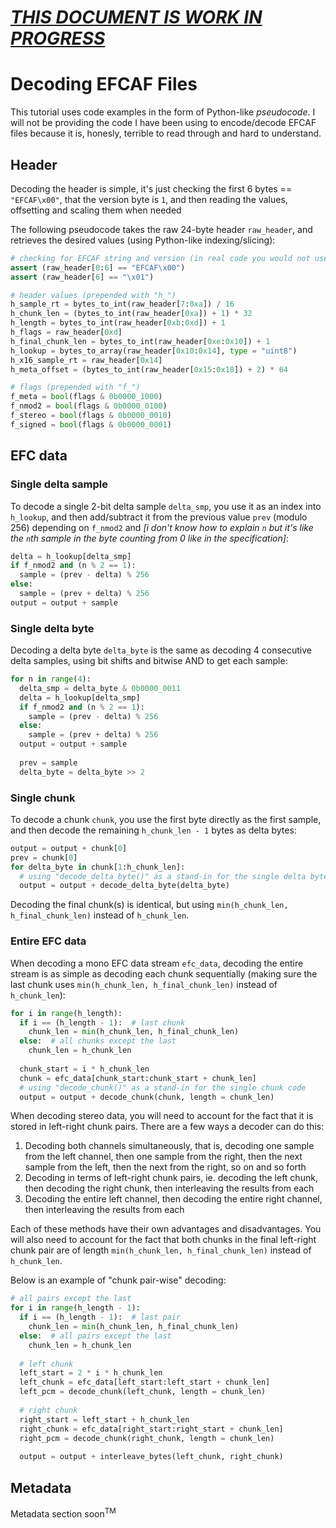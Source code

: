 # <ins>*THIS DOCUMENT IS WORK IN PROGRESS*</ins>

# Decoding EFCAF Files
This tutorial uses code examples in the form of Python-like *pseudocode*. I will not be providing the code I have been using to encode/decode EFCAF files because it is, honesly, terrible to read through and hard to understand.
## Header
Decoding the header is simple, it's just checking the first 6 bytes == `"EFCAF\x00"`, that the version byte is `1`, and then reading the values, offsetting and scaling them when needed

The following pseudocode takes the raw 24-byte header `raw_header`, and retrieves the desired values (using Python-like indexing/slicing):
```py
# checking for EFCAF string and version (in real code you would not use assert statements, this is just an example)
assert (raw_header[0:6] == "EFCAF\x00")
assert (raw_header[6] == "\x01")

# header values (prepended with "h_")
h_sample_rt = bytes_to_int(raw_header[7:0xa]) / 16
h_chunk_len = (bytes_to_int(raw_header[0xa]) + 1) * 32
h_length = bytes_to_int(raw_header[0xb:0xd]) + 1
h_flags = raw_header[0xd]
h_final_chunk_len = bytes_to_int(raw_header[0xe:0x10]) + 1
h_lookup = bytes_to_array(raw_header[0x10:0x14], type = "uint8")
h_x16_sample_rt = raw_header[0x14]
h_meta_offset = (bytes_to_int(raw_header[0x15:0x18]) + 2) * 64

# flags (prepended with "f_")
f_meta = bool(flags & 0b0000_1000)
f_nmod2 = bool(flags & 0b0000_0100)
f_stereo = bool(flags & 0b0000_0010)
f_signed = bool(flags & 0b0000_0001)
```
## EFC data
### Single delta sample
To decode a single 2-bit delta sample `delta_smp`, you use it as an index into `h_lookup`, and then add/subtract it from the previous value `prev` (modulo 256) depending on `f_nmod2` and *\[i don't know how to explain `n` but it's like the `n`th sample in the byte counting from 0 like in the specification\]*:
```py
delta = h_lookup[delta_smp]
if f_nmod2 and (n % 2 == 1):
  sample = (prev - delta) % 256
else:
  sample = (prev + delta) % 256
output = output + sample
```
### Single delta byte
Decoding a delta byte `delta_byte` is the same as decoding 4 consecutive delta samples, using bit shifts and bitwise AND to get each sample:
```py
for n in range(4):
  delta_smp = delta_byte & 0b0000_0011
  delta = h_lookup[delta_smp]
  if f_nmod2 and (n % 2 == 1):
    sample = (prev - delta) % 256
  else:
    sample = (prev + delta) % 256
  output = output + sample
  
  prev = sample
  delta_byte = delta_byte >> 2
```
### Single chunk
To decode a chunk `chunk`, you use the first byte directly as the first sample, and then decode the remaining `h_chunk_len - 1` bytes as delta bytes:
```py
output = output + chunk[0]
prev = chunk[0]
for delta_byte in chunk[1:h_chunk_len]:
  # using "decode_delta_byte()" as a stand-in for the single delta byte code
  output = output + decode_delta_byte(delta_byte)
```
Decoding the final chunk(s) is identical, but using `min(h_chunk_len, h_final_chunk_len)` instead of `h_chunk_len`.
### Entire EFC data
When decoding a mono EFC data stream `efc_data`, decoding the entire stream is as simple as decoding each chunk sequentially (making sure the last chunk uses `min(h_chunk_len, h_final_chunk_len)` instead of `h_chunk_len`):
```py
for i in range(h_length):
  if i == (h_length - 1):  # last chunk
    chunk_len = min(h_chunk_len, h_final_chunk_len)
  else:  # all chunks except the last
    chunk_len = h_chunk_len
  
  chunk_start = i * h_chunk_len
  chunk = efc_data[chunk_start:chunk_start + chunk_len]
  # using "decode_chunk()" as a stand-in for the single chunk code
  output = output + decode_chunk(chunk, length = chunk_len)
```
When decoding stereo data, you will need to account for the fact that it is stored in left-right chunk pairs. There are a few ways a decoder can do this:
1) Decoding both channels simultaneously, that is, decoding one sample from the left channel, then one sample from the right, then the next sample from the left, then the next from the right, so on and so forth
2) Decoding in terms of left-right chunk pairs, ie. decoding the left chunk, then decoding the right chunk, then interleaving the results from each
3) Decoding the entire left channel, then decoding the entire right channel, then interleaving the results from each

Each of these methods have their own advantages and disadvantages. You will also need to account for the fact that both chunks in the final left-right chunk pair are of length `min(h_chunk_len, h_final_chunk_len)` instead of `h_chunk_len`.

Below is an example of "chunk pair-wise" decoding:
```py
# all pairs except the last
for i in range(h_length - 1):
  if i == (h_length - 1):  # last pair
    chunk_len = min(h_chunk_len, h_final_chunk_len)
  else:  # all pairs except the last
    chunk_len = h_chunk_len
  
  # left chunk
  left_start = 2 * i * h_chunk_len
  left_chunk = efc_data[left_start:left_start + chunk_len]
  left_pcm = decode_chunk(left_chunk, length = chunk_len)
  
  # right chunk
  right_start = left_start + h_chunk_len
  right_chunk = efc_data[right_start:right_start + chunk_len]
  right_pcm = decode_chunk(right_chunk, length = chunk_len)
  
  output = output + interleave_bytes(left_chunk, right_chunk)
```
## Metadata
Metadata section soon<sup>TM</sup>

